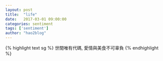 ```yaml
---
layout: post
title:  "life"
date:   2017-03-01 09:00:00
categories: sentiment
tags: ['sentiment']
author: "hao2blog"
---
```

{% highlight text sg %}
世間唯有代碼, 愛情與美食不可辜負
{% endhighlight %}
